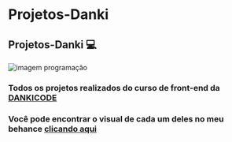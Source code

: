 # Projetos-Danki
## Projetos-Danki :computer:

![imagem programação](https://github.com/Deividev365/repository/blob/master/giphy.gif)

### Todos os projetos realizados do curso de front-end da [DANKICODE](https://cursos.dankicode.com)

### Você pode encontrar o visual de cada um deles no meu behance [clicando aqui](https://www.behance.net/joovictormgs)
